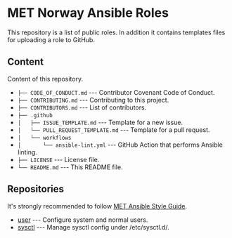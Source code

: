 # MET Norway Ansible Roles

This repository is a list of public roles. In addition it contains templates files for uploading a role to GitHub.

## Content

Content of this repository.

* `├── CODE_OF_CONDUCT.md` --- Contributor Covenant Code of Conduct.
* `├── CONTRIBUTING.md` --- Contributing to this project.
* `├── CONTRIBUTORS.md` --- List of contributors.
* `├── .github`
* `│   ├── ISSUE_TEMPLATE.md` --- Template for a new issue.
* `│   └── PULL_REQUEST_TEMPLATE.md` --- Template for a pull request.
* `│   └── workflows`
* `│       └── ansible-lint.yml` --- GitHub Action that performs Ansible linting.
* `├── LICENSE` --- License file.
* `└── README.md` --- This README file.

## Repositories

It's strongly recommended to follow [MET Ansible Style Guide](https://github.com/metno/ansible-style-guide).

* [user](https://github.com/metno/ansible-role-user) --- Configure system and normal users.
* [sysctl](https://github.com/metno/ansible-role-sysctl) --- Manage sysctl config under /etc/sysctl.d/. 

<!---
# vim: set spell spelllang=en:
-->
